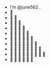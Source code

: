 - I’m @june562 .
- 👀
- 👀 👀
- 👀 👀 👀
- 👀 👀 👀 👀
- 👀 👀 👀 👀 👀
- 👀 👀 👀 👀 👀 👀
- 👀 👀 👀 👀 👀 👀 👀
- 👀 👀 👀 👀 👀 👀 👀 👀
- 👀 👀 👀 👀 👀 👀 👀 👀 👀
- 👀 👀 👀 👀 👀 👀

<!---
june562/june562 is a ✨ special ✨ repository because its `README.md` (this file) appears on your GitHub profile.
You can click the Preview link to take a look at your changes.
--->
